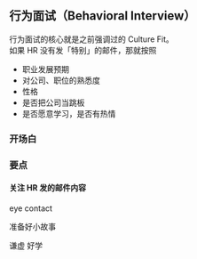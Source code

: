 ## 行为面试（Behavioral Interview）

行为面试的核心就是之前强调过的 Culture Fit。  
如果 HR 没有发「特别」的邮件，那就按照

* 职业发展预期
* 对公司、职位的熟悉度
* 性格
* 是否把公司当跳板
* 是否愿意学习，是否有热情

### 开场白



###

### 要点

#### 关注 HR 发的邮件内容



eye contact

准备好小故事

谦虚 好学